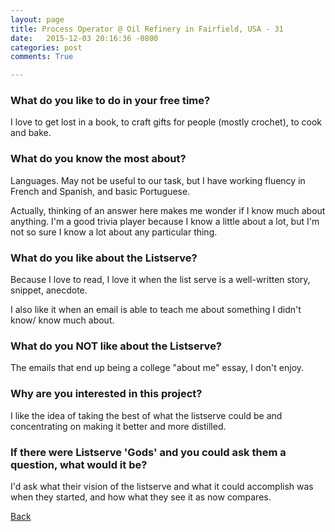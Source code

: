 ```yaml
---
layout: page
title: Process Operator @ Oil Refinery in Fairfield, USA - 31
date:   2015-12-03 20:16:36 -0800
categories: post
comments: True

---
```


### What do you like to do in your free time?
<p>I love to get lost in a book, to craft gifts for people (mostly crochet), to cook and bake.</p>

### What do you know the most about?
<p>Languages. May not be useful to our task, but I have working fluency in French and Spanish, and basic Portuguese. 

Actually, thinking of an answer here makes me wonder if I know much about anything. I'm a good trivia player because I know a little about a lot, but I'm not so sure I know a lot about any particular thing.</p>

### What do you like about the Listserve?
<p>Because I love to read, I love it when the list serve is a well-written story, snippet, anecdote.

I also like it when an email is able to teach me about something I didn't know/ know much about.</p>

### What do you NOT like about the Listserve?
<p>The emails that end up being a college "about me" essay, I don't enjoy.

</p>

### Why are you interested in this project?
<p>I like the idea of taking the best of what the listserve could be and concentrating on making it better and more distilled.</p>

### If there were Listserve 'Gods' and you could ask them a question, what would it be?
<p>I'd ask what their vision of the listserve and what it could accomplish was when they started, and how what they see it as now compares.</p>

[Back][1]

[1]: /home/responders/all